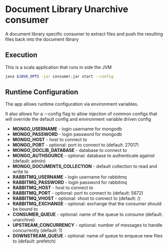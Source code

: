 # Document Library Unarchive consumer

A document library specific consumer to extract files and push the resulting files back into the document library

## Execution

This is a scala application that runs in side the JVM

```bash
java $JAVA_OPTS -jar consumer.jar start --config
```

## Runtime Configuration

The app allows runtime configuration via environment variables. 

It also allows for a --config flag to allow injection of common configs that will override the default config and environment variable driven config

* **MONGO_USERNAME** - login username for mongodb
* **MONGO_PASSWORD** - login password for mongodb
* **MONGO_HOST** - host to connect to
* **MONGO_PORT** - optional: port to connect to (default: 27017) 
* **MONGO_DOCLIB_DATABASE** - database to connect to
* **MONGO_AUTHSOURCE** - optional: database to authenticate against (default: admin)
* **MONGO_DOCUMENTS_COLLECTION** - default collection to read and write to
* **RABBITMQ_USERNAME** - login username for rabbitmq
* **RABBITMQ_PASSWORD** - login password for rabbitmq
* **RABBITMQ_HOST** - host to connect to
* **RABBITMQ_PORT** - optional: port to connect to (default: 5672)
* **RABBITMQ_VHOST** - optional: vhost to connect to (default: /)
* **RABBITMQ_EXCHANGE** - optional: exchange that the consumer should be bound to
* **CONSUMER_QUEUE** - optional: name of the queue to consume (default: unarchive)
* **UPSTREAM_CONCURRENCY** - optional: number of messages to handle concurrently (default: 1)
* **DOWNSTREAM_QUEUE** - optional: name of queue to enqueue new files to (default: prefetch)

